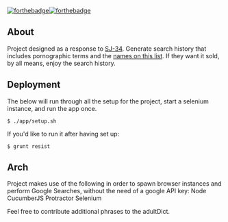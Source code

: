 [![forthebadge](http://forthebadge.com/images/badges/kinda-sfw.svg)](http://forthebadge.com)[![forthebadge](http://forthebadge.com/images/badges/its-not-a-lie-if-you-believe-it.svg)](http://forthebadge.com)

## About

Project designed as a response to [SJ-34](https://www.congress.gov/bill/115th-congress/senate-joint-resolution/34/actions).
Generate search history that includes pornographic terms and the [names on this list](http://www.theverge.com/2017/3/29/15100620/congress-fcc-isp-web-browsing-privacy-fire-sale).
If they want it sold, by all means, enjoy the search history.


## Deployment

The below will run through all the setup for the project, start a selenium instance, and run the app once.
```
$ ./app/setup.sh
```

If you'd like to run it after having set up:
```
$ grunt resist
```

## Arch

Project makes use of the following in order to spawn browser instances and perform Google Searches,
without the need of a google API key:
Node
CucumberJS
Protractor
Selenium

Feel free to contribute additional phrases to the adultDict.    